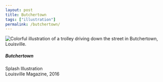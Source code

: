 ```yaml
---
layout: post
title: Butchertown
tags: ["illustration"]
permalink: /butchertown/
---
```


![Colorful illustration of a trolley driving down the street in Butchertown, Louisville.](http://danaamundsen.site44.com/images/portfolio/magazine/butchertown.png)

##### Butchertown

Splash Illustration  
Louisville Magazine, 2016
